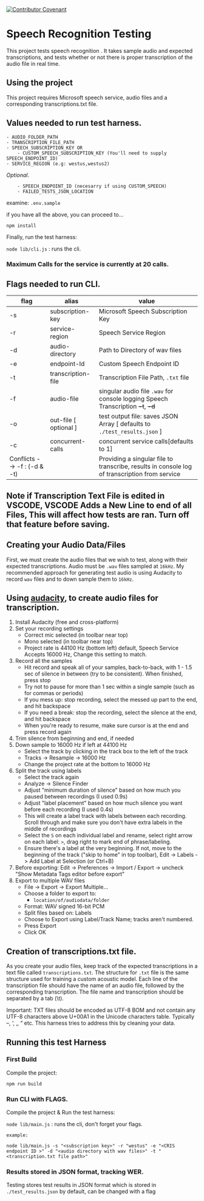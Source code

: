 
[![Contributor Covenant](https://img.shields.io/badge/Contributor%20Covenant-v1.4%20adopted-ff69b4.svg)](code-of-conduct.md)



# Speech Recognition Testing
This project tests speech recognition . It takes sample audio and expected transcriptions, and tests whether or not there is proper transcription of the audio file in real time. 

## Using the project

This project requires Microsoft speech service, audio files and a corresponding transcriptions.txt file.

## Values needed to run test harness.
    - AUDIO_FOLDER_PATH
    - TRANSCRIPTION_FILE_PATH
    - SPEECH_SUBSCRIPTION_KEY OR 
        - CUSTOM_SPEECH_SUBSCRIPTION_KEY (You'll need to supply SPEECH_ENDPOINT_ID) 
    - SERVICE_REGION (e.g: westus,westus2)
_*Optional*_.  
```
    - SPEECH_ENDPOINT_ID (necesarry if using CUSTOM_SPEECH)  
    - FAILED_TESTS_JSON_LOCATION
```
examine: `.env.sample`

if you have all the above, you can proceed to...

```npm install```

Finally, run the test harness:

```node lib/cli.js``` : runs the cli.

### Maximum Calls for the service is currently at 20 calls.
 <!--i need more information here -->

## Flags needed to run CLI. <Pass these Flags in> 
| flag  | alias  | value  |
|---|---|---|
| -s | subscription-key | Microsoft Speech Subscription Key |
| -r | service-region | Speech Service Region |
| -d | audio-directory | Path to Directory of wav files |
| -e | endpoint-Id | Custom Speech Endpoint ID |
| -t | transcription-file | Transcription File Path, `.txt` file |
| -f | audio-file | singular audio file `.wav` for console logging Speech Transcription ~~-t~~, ~~-d~~|
| -o | out-file [ optional ] | test output file: saves JSON Array [ defaults to `./test_results.json` ] |
| -c | concurrent-calls | concurrent service calls[defaults to 1] |
| Conflicts --> -f : (-d & -t) |   | Providing a singular file to transcribe, results in console log of transcription from service |



## Note if Transcription Text File is edited in VSCODE, VSCODE Adds a New Line to end of all Files, This will affect how tests are ran. Turn off that feature before saving.

## Creating your Audio Data/Files

First, we must create the audio files that we wish to test, along with their expected transcriptions.
Audio must be `.wav` files sampled at `16kHz`. My recommended approach for generating test audio is using Audacity to record `wav` files and to down sample them to `16kHz`.

## Using [audacity](https://www.audacityteam.org/), to create audio files for transcription.

1. Install Audacity (free and cross-platform)
2. Set your recording settings
   * Correct mic selected (in toolbar near top)
   * Mono selected (in toolbar near top)
   * Project rate is 44100 Hz (bottom left) default, Speech Service Accepts 16000 Hz, Change this setting to match.
3. Record all the samples
   * Hit record and speak all of your samples, back-to-back, with 1 - 1.5 sec of silence in between (try to be consistent). When finished, press stop
   * Try not to pause for more than 1 sec within a single sample (such as for commas or periods)
   * If you mess up: stop recording, select the messed up part to the end, and hit backspace
   * If you need a break: stop the recording, select the silence at the end, and hit backspace
   * When you're ready to resume, make sure cursor is at the end and press record again
4. Trim silence from beginning and end, if needed
5. Down sample to 16000 Hz if left at 44100 Hz
   * Select the track by clicking in the track box to the left of the track
   * Tracks -> Resample -> 16000 Hz
   * Change the project rate at the bottom to 16000 Hz
6. Split the track using labels
   * Select the track again
   * Analyze -> Silence Finder
   * Adjust "minimum duration of silence" based on how much you paused between recordings (I used 0.9s)
   * Adjust "label placement" based on how much silence you want before each recording (I used 0.4s)
   * This will create a label track with labels between each recording. Scroll through and make sure you don't have extra labels in the middle of recordings
   * Select the `S` on each individual label and rename,  select right arrow on each label: `>`, drag right to mark end of phrase/labeling.
   * Ensure there's a label at the very beginning. If not, move to the beginning of the track ("skip to home" in top toolbar), Edit -> Labels -> Add Label at Selection (or Ctrl+B)
7. Before exporting: Edit -> Preferences -> Import / Export -> uncheck "Show Metadata Tags editor before export"
8. Export to multiple WAV files
   * File -> Export -> Export Multiple...
   * Choose a folder to export to:
        * ```location/of/audiodata/folder```
   * Format: WAV signed 16-bit PCM
   * Split files based on: Labels
   * Choose to Export using Label/Track Name; tracks aren't numbered.
   * Press Export
   * Click OK

## Creation of transcriptions.txt file.

As you create your audio files, keep track of the expected transcriptions in a text file called ```transcriptions.txt```. The structure for `.txt` file is the same structure used for training a custom acoustic model. Each line of the transcription file should have the name of an audio file, followed by the corresponding transcription. The file name and transcription should be separated by a tab (\t). 

Important: TXT files should be encoded as UTF-8 BOM and not contain any UTF-8 characters above U+00A1 in the Unicode characters table. Typically –, ‘, ‚, “ etc. This harness tries to address this by cleaning your data. 


## Running this test Harness

### First Build

Compile the project:

```npm run build```

### Run CLI with FLAGS.

Compile the project & Run the test harness:

```node lib/main.js``` : runs the cli, don't forget your flags.

```
example:

node lib/main.js -s "<subscription key>" -r "westus" -e "<CRIS endpoint ID >" -d "<audio directory with wav files>" -t "<transcription.txt file path>"

```

### Results stored in JSON format, tracking WER. 
Testing stores test results in JSON format which is stored in `./test_results.json` by default, can be changed with a flag 
